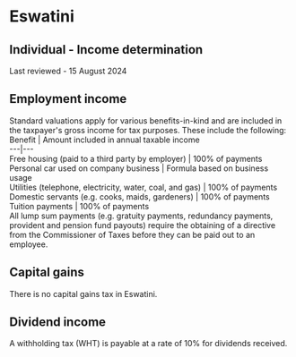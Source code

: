 # Eswatini
## Individual - Income determination
Last reviewed - 15 August 2024
## Employment income
Standard valuations apply for various benefits-in-kind and are included in the taxpayer's gross income for tax purposes. These include the following:
Benefit | Amount included in annual taxable income  
---|---  
Free housing (paid to a third party by employer) | 100% of payments  
Personal car used on company business | Formula based on business usage  
Utilities (telephone, electricity, water, coal, and gas) | 100% of payments  
Domestic servants (e.g. cooks, maids, gardeners) | 100% of payments  
Tuition payments | 100% of payments  
All lump sum payments (e.g. gratuity payments, redundancy payments, provident and pension fund payouts) require the obtaining of a directive from the Commissioner of Taxes before they can be paid out to an employee.
## Capital gains
There is no capital gains tax in Eswatini.
## Dividend income
A withholding tax (WHT) is payable at a rate of 10% for dividends received.
